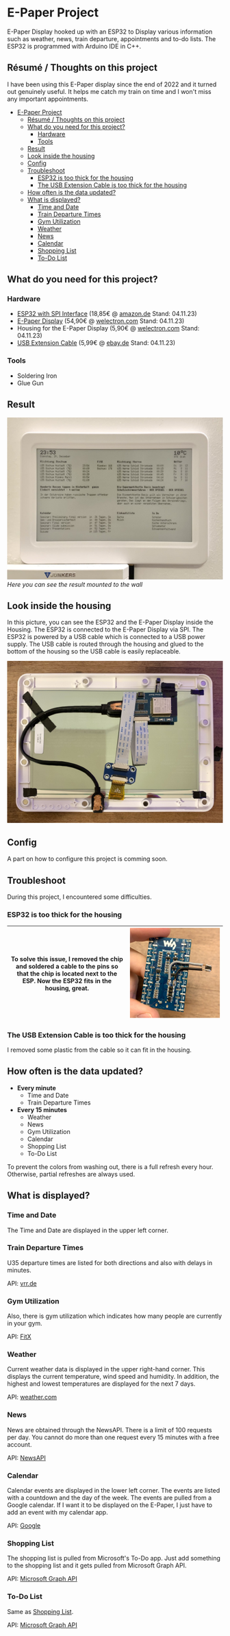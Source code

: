# E-Paper Project

E-Paper Display hooked up with an ESP32 to Display various information such as weather, news, train departure, appointments and to-do lists. The ESP32 is programmed with Arduino IDE in C++.

## Ré­su­mé / Thoughts on this project

I have been using this E-Paper display since the end of 2022 and it turned out genuinely useful. It helps me catch my train on time and I won't miss any important appointments.

- [E-Paper Project](#e-paper-project)
  - [Ré­su­mé / Thoughts on this project](#résumé--thoughts-on-this-project)
  - [What do you need for this project?](#what-do-you-need-for-this-project)
    - [Hardware](#hardware)
    - [Tools](#tools)
  - [Result](#result)
  - [Look inside the housing](#look-inside-the-housing)
  - [Config](#config)
  - [Troubleshoot](#troubleshoot)
    - [ESP32 is too thick for the housing](#esp32-is-too-thick-for-the-housing)
    - [The USB Extension Cable is too thick for the housing](#the-usb-extension-cable-is-too-thick-for-the-housing)
  - [How often is the data updated?](#how-often-is-the-data-updated)
  - [What is displayed?](#what-is-displayed)
    - [Time and Date](#time-and-date)
    - [Train Departure Times](#train-departure-times)
    - [Gym Utilization](#gym-utilization)
    - [Weather](#weather)
    - [News](#news)
    - [Calendar](#calendar)
    - [Shopping List](#shopping-list)
    - [To-Do List](#to-do-list)

## What do you need for this project?

### Hardware

- [ESP32 with SPI Interface](https://www.amazon.de/s?k=esp32+spi) (18,85€ @ [amazon.de](https://www.amazon.de/dp/B07RM1BBVF) Stand: 04.11.23)
- [E-Paper Display](https://www.amazon.de/s?k=e+paper+waveshare) (54,90€ @ [welectron.com](https://www.welectron.com/Waveshare-13187-75inch-e-Paper) Stand: 04.11.23)
- Housing for the E-Paper Display (5,90€ @ [welectron.com](https://www.welectron.com/Waveshare-16089-75inch-e-Paper-Case) Stand: 04.11.23)
- [USB Extension Cable](https://www.ebay.de/sch/i.html?_nkw=0%2C2m+micro+USB+Verl%C3%A4ngerungskabel) (5,99€ @ [ebay.de](https://www.ebay.de/itm/111496831577) Stand: 04.11.23)

### Tools

- Soldering Iron
- Glue Gun

## Result

![result](pics/epaper-result.jpg)
*Here you can see the result mounted to the wall*

## Look inside the housing

In this picture, you can see the ESP32 and the E-Paper Display inside the Housing. The ESP32 is connected to the E-Paper Display via SPI. The ESP32 is powered by a USB cable which is connected to a USB power supply. The USB cable is routed through the housing and glued to the bottom of the housing so the USB cable is easily replaceable.

![inside epaper](pics/epaper-inside.jpg)

## Config

A part on how to configure this project is comming soon.

## Troubleshoot

During this project, I encountered some difficulties.

### ESP32 is too thick for the housing

|To solve this issue, I removed the chip and soldered a cable to the pins so that the chip is located next to the ESP. Now the ESP32 fits in the housing, great.|![quickfix for esp32](pics/esp32-quickfix.jpg)|
|---|---|

### The USB Extension Cable is too thick for the housing

I removed some plastic from the cable so it can fit in the housing.

## How often is the data updated?

- **Every minute**
  - Time and Date
  - Train Departure Times
- **Every 15 minutes**
  - Weather
  - News
  - Gym Utilization
  - Calendar
  - Shopping List
  - To-Do List

To prevent the colors from washing out, there is a full refresh every hour.
Otherwise, partial refreshes are always used.

## What is displayed?

### Time and Date

The Time and Date are displayed in the upper left corner.

### Train Departure Times

U35 departure times are listed for both directions and also with delays in minutes.

API: [vrr.de](https://vrr.de)

### Gym Utilization

Also, there is gym utilization which indicates how many people are currently in your gym.

API: [FitX](https://fitx.de)

### Weather

Current weather data is displayed in the upper right-hand corner. This displays the current temperature, wind speed and humidity. In addition, the highest and lowest temperatures are displayed for the next 7 days.

API: [weather.com](https://weather.com)

### News

News are obtained through the NewsAPI. There is a limit of 100 requests per day. You cannot do more than one request every 15 minutes with a free account.

API: [NewsAPI](https://newsapi.org)

### Calendar

Calendar events are displayed in the lower left corner. The events are listed with a countdown and the day of the week.
The events are pulled from a Google calendar. If I want it to be displayed on the E-Paper, I just have to add an event with my calendar app.

API: [Google](https://developers.google.com/calendar/api/v3/reference)

### Shopping List

The shopping list is pulled from Microsoft's To-Do app. Just add something to the shopping list and it gets pulled from Microsoft Graph API.

API: [Microsoft Graph API](https://docs.microsoft.com/en-us/graph/api/resources/todo-overview)

### To-Do List

Same as [Shopping List](#shopping-list).

API: [Microsoft Graph API](https://docs.microsoft.com/en-us/graph/api/resources/todo-overview)
